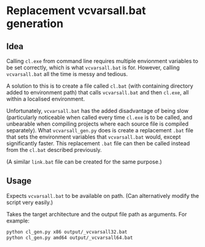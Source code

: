 # Replacement vcvarsall.bat generation

## Idea

Calling `cl.exe` from command line requires multiple envionment variables to be set correctly, which is what `vcvarsall.bat` is for.
However, calling `vcvarsall.bat` all the time is messy and tedious.

A solution to this is to create a file called `cl.bat` (with containing directory added to environment path) that calls `vcvarsall.bat` and then `cl.exe`, all within a localised environment.

Unfortunately, `vcvarsall.bat` has the added disadvantage of being slow (particularly noticeable when called every time `cl.exe` is to be called, and unbearable when compiling projects where each source file is compiled separately). What `vcvarsall_gen.py` does is create a replacement `.bat` file that sets the environment variables that `vcvarsall.bat` would, except significantly faster. This replacement `.bat` file can then be called instead from the `cl.bat` described previously.

(A similar `link.bat` file can be created for the same purpose.)

## Usage

Expects `vcvarsall.bat` to be available on path. (Can alternatively modify the script very easily.)

Takes the target architecture and the output file path as arguments. For example:
```bash
python cl_gen.py x86 output/_vcvarsall32.bat
python cl_gen.py amd64 output/_vcvarsall64.bat
```
